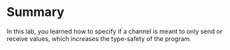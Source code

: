 # Summary

In this lab, you learned how to specify if a channel is meant to only send or receive values, which increases the type-safety of the program.
